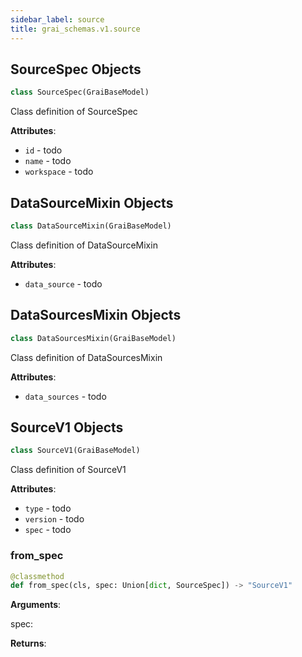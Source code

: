 ```yaml
---
sidebar_label: source
title: grai_schemas.v1.source
---
```


## SourceSpec Objects

```python
class SourceSpec(GraiBaseModel)
```

Class definition of SourceSpec

**Attributes**:

- `id` - todo
- `name` - todo
- `workspace` - todo

## DataSourceMixin Objects

```python
class DataSourceMixin(GraiBaseModel)
```

Class definition of DataSourceMixin

**Attributes**:

- `data_source` - todo

## DataSourcesMixin Objects

```python
class DataSourcesMixin(GraiBaseModel)
```

Class definition of DataSourcesMixin

**Attributes**:

- `data_sources` - todo

## SourceV1 Objects

```python
class SourceV1(GraiBaseModel)
```

Class definition of SourceV1

**Attributes**:

- `type` - todo
- `version` - todo
- `spec` - todo

### from\_spec

```python
@classmethod
def from_spec(cls, spec: Union[dict, SourceSpec]) -> "SourceV1"
```

**Arguments**:

  spec:


**Returns**:
